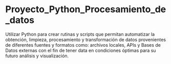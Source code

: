 # Proyecto_Python_Procesamiento_de_datos
Utilizar Python para crear rutinas y scripts que permitan automatizar la obtención, limpieza, procesamiento y transformación de datos provenientes de diferentes fuentes y formatos como: archivos locales, APIs y Bases de Datos externas con el fin de tener data en condiciones óptimas para su futuro análisis y visualización.

